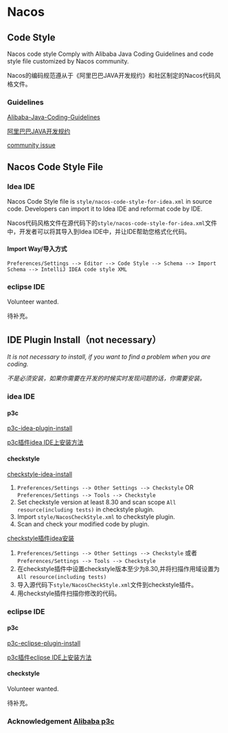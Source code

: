 # Nacos

## Code Style
Nacos code style Comply with Alibaba Java Coding Guidelines and code style file customized by Nacos community.

Nacos的编码规范遵从于《阿里巴巴JAVA开发规约》和社区制定的Nacos代码风格文件。

### Guidelines
[Alibaba-Java-Coding-Guidelines](https://alibaba.github.io/Alibaba-Java-Coding-Guidelines/) 

[阿里巴巴JAVA开发规约](https://github.com/alibaba/p3c/blob/master/%E9%98%BF%E9%87%8C%E5%B7%B4%E5%B7%B4Java%E5%BC%80%E5%8F%91%E6%89%8B%E5%86%8C%EF%BC%88%E5%8D%8E%E5%B1%B1%E7%89%88%EF%BC%89.pdf)

[community issue](https://github.com/alibaba/nacos/issues/2992)

## Nacos Code Style File

### Idea IDE

Nacos Code Style file is `style/nacos-code-style-for-idea.xml` in source code. Developers can import it to Idea IDE and reformat code by IDE.

Nacos代码风格文件在源代码下的`style/nacos-code-style-for-idea.xml`文件中，开发者可以将其导入到Idea IDE中，并让IDE帮助您格式化代码。

#### Import Way/导入方式

```
Preferences/Settings --> Editor --> Code Style --> Schema --> Import Schema --> IntelliJ IDEA code style XML
```

### eclipse IDE

Volunteer wanted. 

待补充。

## IDE Plugin Install（not necessary）

*It is not necessary to install, if you want to find a problem when you are coding.*

*不是必须安装，如果你需要在开发的时候实时发现问题的话，你需要安装。*

### idea IDE

#### p3c
[p3c-idea-plugin-install](https://github.com/alibaba/p3c/blob/master/idea-plugin/README.md) 

[p3c插件idea IDE上安装方法](https://github.com/alibaba/p3c/blob/master/idea-plugin/README_cn.md)

#### checkstyle
[checkstyle-idea-install](https://plugins.jetbrains.com/plugin/1065-checkstyle-idea)

1. `Preferences/Settings --> Other Settings --> Checkstyle` OR `Preferences/Settings --> Tools --> Checkstyle`
2. Set checkstyle version at least 8.30 and scan scope `All resource(including tests)` in checkstyle plugin.
3. Import `style/NacosCheckStyle.xml` to checkstyle plugin.
4. Scan and check your modified code by plugin.

[checkstyle插件idea安装](https://plugins.jetbrains.com/plugin/1065-checkstyle-idea)

1. `Preferences/Settings --> Other Settings --> Checkstyle` 或者 `Preferences/Settings --> Tools --> Checkstyle`
2. 在checkstyle插件中设置checkstyle版本至少为8.30,并将扫描作用域设置为`All resource(including tests)`
3. 导入源代码下`style/NacosCheckStyle.xml`文件到checkstyle插件。
4. 用checkstyle插件扫描你修改的代码。

### eclipse IDE

#### p3c

[p3c-eclipse-plugin-install](https://github.com/alibaba/p3c/blob/master/eclipse-plugin/README.md)

[p3c插件eclipse IDE上安装方法](https://github.com/alibaba/p3c/blob/master/eclipse-plugin/README_cn.md)

#### checkstyle

Volunteer wanted. 

待补充。

### Acknowledgement [Alibaba p3c](https://github.com/alibaba/p3c)
